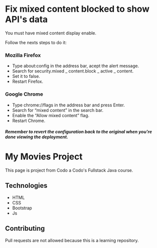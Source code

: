 # Fix mixed content blocked to show API's data

You must have mixed content display enable.

Follow the nexts steps to do it:

### Mozilla Firefox
- Type about:config in the address bar, acept the alert message.
- Search for security.mixed _ content.block _ active _ content.
- Set it to false.
- Restart Firefox.

### Google Chrome
- Type chrome://flags in the address bar and press Enter.
- Search for “mixed content” in the search bar.
- Enable the “Allow mixed content” flag.
- Restart Chrome.

###### **_Remember to revert the configuration back to the original when you're done viewing the deployment._**

# My Movies Project

This page is project from Codo a Codo's Fullstack Java course.

## Technologies

- HTML
- CSS
- Bootstrap
- Js

## Contributing

Pull requests are not allowed because this is a learning repository.
